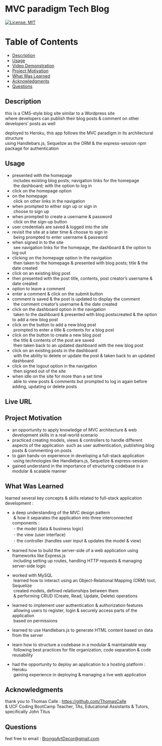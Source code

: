   # MVC paradigm Tech Blog

  [![License: MIT](https://img.shields.io/badge/License-MIT-yellow.svg)](https://opensource.org/licenses/MIT)
  
  # Table of Contents

  * [Description](#description)
  * [Usage](#usage)
  * [Video Demonstration](#video-demonstration)
  * [Project Motivation](#project-motivation)
  * [What Was Learned](#what-was-learned)
  * [Acknowledgments](#acknowledgments)
  * [Questions](#questions)
  
  ## Description

  this is a CMS-style blog site similar to a Wordpress site <br>
  where developers can publish their blog posts & comment on other developers’ posts as well <br>
  
  deployed to Heroku, this app follows the MVC paradigm in its architectural structure <br>
  using Handlebars.js, Sequelize as the ORM & the express-session npm package for authentication
  
  ## Usage 

  - presented with the homepage <br>
  &nbsp;includes existing blog posts; navigation links for the homepage <br>
  &nbsp;the dashboard; with the option to log in <br>
  - click on the homepage option <br>
  - on the homepage <br>
  &nbsp;click on other links in the navigation <br>
  - when prompted to either sign up or sign in <br>
  &nbsp;choose to sign up <br>
  - when prompted to create a username & password <br>
  &nbsp;click on the sign-up button <br>
  - user credentials are saved & logged into the site <br>
  - revisit the site at a later time & choose to sign in <br>
  &nbsp;being prompted to enter username & password <br>
  - when signed in to the site <br>
  &nbsp;see navigation links for the homepage, the dashboard & the option to log out <br>
  - clicking on the homepage option in the navigation <br>
  &nbsp;then taken to the homepage & presented with blog posts; title & the date created <br>
  - click on an existing blog post <br>
  - then presented with the post title, contents, post creator’s username & date created <br>
  - option to leave a comment <br>
  - enter a comment & click on the submit button <br>
  - comment is saved & the post is updated to display the comment <br>
  &nbsp;the comment creator’s username & the date created <br>
  - click on the dashboard option in the navigation <br>
  &nbsp;taken to the dashboard & presented with blog postscreated & the option to add a new blog post <br>
  - click on the button to add a new blog post <br>
  &nbsp;prompted to enter a title & contents for a blog post <br>
  - click on the button to create a new blog post <br>
  &nbsp;the title & contents of the post are saved <br>
  &nbsp;then taken back to an updated dashboard with the new blog post <br>
  - click on an existing posts in the dashboard <br>
  &nbsp;with the ability to delete or update the post & taken back to an updated dashboard <br>
  - click on the logout option in the navigation <br>
  &nbsp;then signed out of the site <br>
  - when idle on the site for more than a set time <br>
  &nbsp;able to view posts & comments but prompted to log in again before adding, updating or delete posts

  ## Live URL 

  ## Project Motivation

  - an opportunity to apply knowledge of MVC architecture & web development skills in a real-world scenario 
  - practiced creating models, views & controllers to handle different aspects of the application
  &nbsp;such as user authentication, publishing blog posts & commenting on posts
  - to gain hands-on experience in developing a full-stack application 
  &nbsp;using technologies like Handlebars.js, Sequelize & express-session
  - gained understand in the importance of structuring codebase in a modular & scalable manner

  ## What Was Learned

  learned several key concepts & skills related to full-stack application development :

  - a deep understanding of the MVC design pattern  <br>
  &nbsp;& how it separates the application into three interconnected components :  <br>
  &nbsp;･ the model (data & business logic)  <br>
  &nbsp;･ the view (user interface)  <br>
  &nbsp;･ the controller (handles user input & updates the model & view)

  - learned how to build the server-side of a web application using frameworks like Express.js  <br>
  &nbsp;including setting up routes, handling HTTP requests & managing server-side logic  <br>

  - worked with MySQL  <br>
  &nbsp;learned how to interact using an Object-Relational Mapping (ORM) tool, Sequelize  <br>
  &nbsp;created models, defined relationships between them  <br> 
  &nbsp;& performing CRUD (Create, Read, Update, Delete) operations  <br>

  - learned to implement user authentication & authorization features  <br>
  &nbsp;allowing users to register, login & securely access parts of the application  <br> 
  &nbsp;based on permissions

  - learned to use Handlebars.js to generate HTML content based on data from the server

  - learn how to structure a codebase in a modular & maintainable way  <br>
  &nbsp;following best practices for file organization, code separation & code reusability

  - had the opportunity to deploy an application to a hosting platform : Heroku  <br>
  &nbsp;gaining experience in deploying & managing a live web application

  ## Acknowledgments

  thank you to Thomas Calle : https://github.com/ThomasCalle <br>
  & UCF Coding BootCamp Teacher, TAs, Educational Assistants & Tutors, <br>
  specifically John Titus

  ## Questions

  feel free to email : BrongoArtDecor@gmail.com